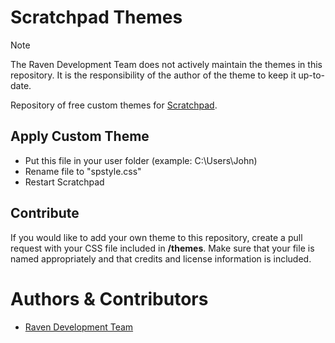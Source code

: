 
# Scratchpad Themes

> [!NOTE]
> The Raven Development Team does not actively maintain the themes in this repository. It is the responsibility of the author of the theme to keep it up-to-date.

Repository of free custom themes for [Scratchpad](https://github.com/ravendevteam/scratchpad).

## Apply Custom Theme

- Put this file in your user folder (example: C:\Users\John)
- Rename file to "spstyle.css"
- Restart Scratchpad

## Contribute

If you would like to add your own theme to this repository, create a pull request with your CSS file included in **/themes**. Make sure that your file is named appropriately and that credits and license information is included.

# Authors & Contributors

- [Raven Development Team](https://ravendevteam.org/)
